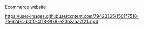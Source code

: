 
Ecommerce website 

https://user-images.githubusercontent.com/79423365/150177518-7fe62d7c-b0f0-4f18-9f88-e23b3aaa7f21.mp4

